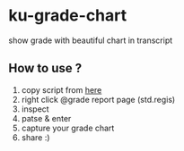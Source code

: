 # ku-grade-chart
show grade with beautiful chart in transcript

## How to use ?
1. copy script from [here](https://raw.githubusercontent.com/zugarzeeker/ku-grade-chart/master/showChartByCredit.js)
2. right click @grade report page (std.regis)
3. inspect
4. patse & enter
5. capture your grade chart
6. share :)
